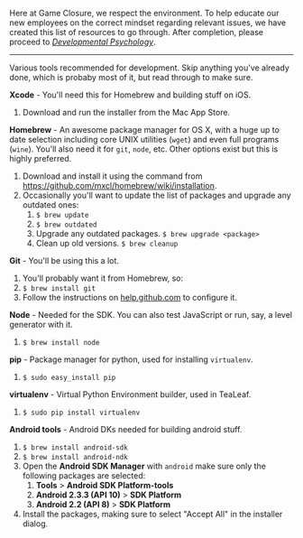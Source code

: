 Here at Game Closure, we respect the environment. To help educate our new employees on the correct mindset regarding relevant issues, we have created this list of resources to go through. After completion, please proceed to *[Developmental Psychology](SDK.md)*.

---

Various tools recommended for development. Skip anything you've already done, which is probaby most of it, but read through to make sure.

**Xcode** - You'll need this for Homebrew and building stuff on iOS.

1. Download and run the installer from the Mac App Store.


**Homebrew** - An awesome package manager for OS X, with a huge up to date selection including core UNIX utilities (`wget`) and even full programs (`wine`). You'll also need it for `git`, `node`, etc. Other options exist but this is highly preferred.

1. Download and install it using the command from https://github.com/mxcl/homebrew/wiki/installation.
2. Occasionally you'll want to update the list of packages and upgrade any outdated ones:
	1. `$ brew update`
	2. `$ brew outdated`
	3. Upgrade any outdated packages. `$ brew upgrade <package>`
	4. Clean up old versions. `$ brew cleanup`


**Git** - You'll be using this a lot.

1. You'll probably want it from Homebrew, so:
2. `$ brew install git`
3. Follow the instructions on [help.github.com](http://help.github.com/mac-set-up-git/) to configure it.


**Node** - Needed for the SDK. You can also test JavaScript or run, say, a level generator with it.

1. `$ brew install node`


**pip** - Package manager for python, used for installing `virtualenv`.

1. `$ sudo easy_install pip`


**virtualenv** - Virtual Python Environment builder, used in TeaLeaf.

1. `$ sudo pip install virtualenv`


**Android tools** - Android DKs needed for building android stuff.

1. `$ brew install android-sdk`
2. `$ brew install android-ndk`
3. Open the **Android SDK Manager** with `android` make sure only the following packages are selected:
	1. **Tools** > **Android SDK Platform-tools**
	2. **Android 2.3.3 (API 10)** > **SDK Platform**
	3. **Android 2.2 (API 8)** > **SDK Platform**
4. Install the packages, making sure to select "Accept All" in the installer dialog.